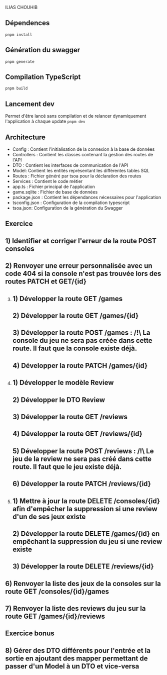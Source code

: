 ILIAS CHOUHIB


## Dépendences

`pnpm install`

## Génération du swagger

`pnpm generate`

## Compilation TypeScript

`pnpm build`

## Lancement dev

Permet d'être lancé sans compilation et de relancer dynamiquement l'application à chaque update
`pnpm dev`

## Architecture

- Config : Contient l'initialisation de la connexion à la base de données
- Controllers : Contient les classes contenant la gestion des routes de l'API
- DTO : Contient les interfaces de communication de l'API
- Model: Contient les entités représentant les différentes tables SQL
- Routes : Fichier généré par tsoa pour la déclaration des routes
- Services : Contient le code métier
- app.ts : Fichier principal de l'application
- game.sqlite : Fichier de base de données
- package.json : Contient les dépendances nécessaires pour l'application
- tsconfig.json : Configuration de la compilation typescript
- tsoa.json: Configuration de la génération du Swagger

## Exercice

## 1) Identifier et corriger l'erreur de la route POST consoles 

## 2) Renvoyer une erreur personnalisée avec un code 404 si la console n'est pas trouvée lors des routes PATCH et GET/{id}

3) 
    ## 1) Développer la route GET /games
    ## 2) Développer la route GET /games/{id}
    ## 3) Développer la route POST /games : **/!\ La console du jeu ne sera pas créée dans cette route. Il faut que la console existe déjà.**
    ## 4) Développer la route PATCH /games/{id}
4) 
    ## 1) Développer le modèle Review
    ## 2) Développer le DTO Review
    ## 3) Développer la route GET /reviews
    ## 4) Développer la route GET /reviews/{id}
    ## 5) Développer la route POST /reviews : **/!\ Le jeu de la review ne sera pas créé dans cette route. Il faut que le jeu existe déjà.**
    ## 6) Développer la route PATCH /reviews/{id}
5) 
    ## 1) Mettre à jour la route DELETE /consoles/{id} afin d'empêcher la suppression si une review d'un de ses jeux existe
    ## 2) Développer la route DELETE /games/{id} en empêchant la suppression du jeu si une review existe
    ## 3) Développer la route DELETE /reviews/{id}
## 6) Renvoyer la liste des jeux de la consoles sur la route GET /consoles/{id}/games
## 7) Renvoyer la liste des reviews du jeu sur la route GET /games/{id}/reviews

## Exercice bonus

## 8) Gérer des DTO différents pour l'entrée et la sortie en ajoutant des mapper permettant de passer d'un Model à un DTO et vice-versa
